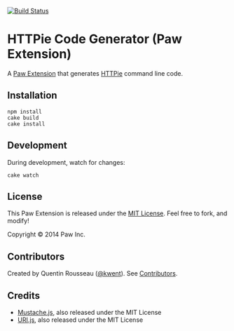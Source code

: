 [![Build Status](https://travis-ci.org/luckymarmot/Paw-HTTPieCodeGenerator.svg?branch=master)](https://travis-ci.org/luckymarmot/Paw-HTTPieCodeGenerator)

# HTTPie Code Generator (Paw Extension)

A [Paw Extension](http://luckymarmot.com/paw/extensions/) that generates [HTTPie](https://github.com/jakubroztocil/httpie) command line code.

## Installation

```shell
npm install
cake build
cake install
```

## Development

During development, watch for changes:

```shell
cake watch
```

## License

This Paw Extension is released under the [MIT License](LICENSE). Feel free to fork, and modify!

Copyright © 2014 Paw Inc.

## Contributors

Created by Quentin Rousseau ([@kwent](https://github.com/kwent)). See [Contributors](https://github.com/luckymarmot/Paw-HTTPieCodeGenerator/graphs/contributors).

## Credits

* [Mustache.js](https://github.com/janl/mustache.js/), also released under the MIT License
* [URI.js](http://medialize.github.io/URI.js/), also released under the MIT License
